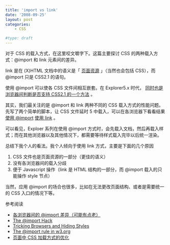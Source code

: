 ```yaml
---
title: 'import vs link'
date: '2008-09-25'
layout: post
categories:
    - CSS

#type: draft
---
```


对于 CSS 的载入方式，在这里咬文嚼字下。这篇主要探讨 CSS 的两种载入方式：@import 和 link 元素间的差异。

link 是在 (X)HTML 文档中的语义是「 [页面资源](http://www.w3.org/TR/REC-html40/struct/links.html#edef-LINK) 」（当然也会包括 CSS），而 @import 只是 CSS2.1 的语句。

使用 @import 可以使各 CSS 文件间相互嵌套。在 Explorer5.x 时代， [同时也是浏览器间判断是否支持 CSS2.1 的一个方法](http://w3development.de/css/hide_css_from_browsers/) 。

其实，我们最关注的是 @import 和 link 两种不同的 CSS 载入方式的性能问题。先写了两个简单的脚本，让 CSS 文件延时 5 中载入，可以在各浏览器下看看结果  [使用 @import](http://graceco.de/demo/lazy_css_load.php?style)   [使用 link](http://graceco.de/demo/lazy_css_load.php) 。

可以看见，Exploer 系列在使用 @import 方式时，会先载入文档，然后再载入样式；而在其他浏览器以及其他情况下，都需要等待样式载入完毕以后统一渲染。

总结下我个人的看法。我个人倾向于使用 link 方式，主要是下面的几个原因

1. CSS 文件也是页面资源的一部分（更佳的语义）
2. 没有各浏览器间的载入分歧
3. 便于 Javascript 操作（link 是 HTML 结构的一部分，而 @import 载入的只能操作 style 节点）

当然，应用 @import 的场合也很多，比如在无法更改页面结构、或者是需要统一的 CSS 入口的情况下等。

参考阅读

*  [各浏览器间的 @import 差异（可能有点老）](http://imfo.ru/csstest/css_hacks/import.php) 
*  [The @import Hack](http://css-discuss.incutio.com/?page=ImportHack) 
*  [Tricking Browsers and Hiding Styles](http://www.ericmeyeroncss.com/bonus/trick-hide.html) 
*  [The @import rule in w3.org](http://www.w3.org/TR/CSS2/cascade.html#at-import) 
*  [页面中 CSS 加载方式的优化](http://www.planabc.net/2008/03/25/css_onload_optimize/)
